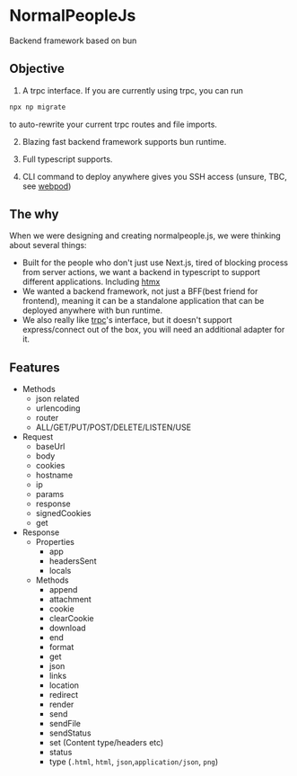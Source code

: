 # NormalPeopleJs
 Backend framework based on bun

## Objective
1. A trpc interface. If you are currently using trpc, you can run 
```bash
npx np migrate
```
to auto-rewrite your current trpc routes and file imports.

2. Blazing fast backend framework supports bun runtime. 

3. Full typescript supports.

4. CLI command to deploy anywhere gives you SSH access (unsure, TBC, see [webpod](https://webpod.dev/docs/getting-started))

## The why
 When we were designing and creating normalpeople.js, we were thinking about several things: 
- Built for the people who don't just use Next.js, tired of blocking process from server actions, we want a backend in typescript to support different applications. Including [htmx](https://htmx.org/)
- We wanted a backend framework, not just a BFF(best friend for frontend), meaning it can be a standalone application that can be deployed anywhere with bun runtime. 
- We also really like [trpc](https://github.com/trpc)'s interface, but it doesn't support express/connect out of the box, you will need an additional adapter for it. 

## Features

- Methods
    - json related
    - urlencoding
    - router
    - ALL/GET/PUT/POST/DELETE/LISTEN/USE
- Request
    - baseUrl
    - body
    - cookies
    - hostname
    - ip
    - params
    - response
    - signedCookies
    - get
- Response
    - Properties
        - app
        - headersSent
        - locals
    - Methods
        - append
        - attachment
        - cookie
        - clearCookie
        - download
        - end
        - format
        - get
        - json
        - links
        - location
        - redirect
        - render
        - send
        - sendFile
        - sendStatus
        - set (Content type/headers etc)
        - status
        - type (`.html`, `html`, `json`,`application/json`, `png`)



